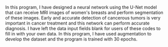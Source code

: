 
In this program, I have designed a neural network using the U-Net model that can receive MRI images of women's breasts and perform segmentation of these images. Early and accurate detection of cancerous tumors is very important in cancer treatment and this network can perform accurate diagnosis. I have left the data input fields blank for users of these codes to fill in with your own data. In this program, I have used augmentation to develop the dataset and the program is trained with 30 epochs.
